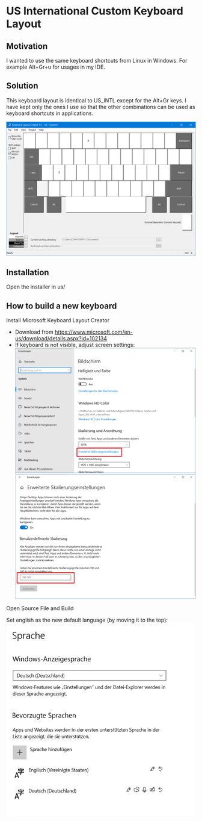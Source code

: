 # US International Custom Keyboard Layout

## Motivation
I wanted to use the same keyboard shortcuts from Linux in Windows. For example Alt+Gr+u for usages in my IDE.

## Solution
This keyboard layout is identical to US_INTL except for the Alt+Gr keys. I have kept only the ones I use so that the other combinations can be used as keyboard shortcuts in applications.

![us_custom](us_custom.png)

## Installation

Open the installer in us/


## How to build a new keyboard 

Install Microsoft Keyboard Layout Creator

- Download from https://www.microsoft.com/en-us/download/details.aspx?id=102134
- If keyboard is not visible, adjust screen settings:
![Display settings](display_settings.png)
![Scaling settings](advanced_scaling_settings.png)

Open Source File and Build

Set english as the new default language (by moving it to the top):
![Language settings](default_language.png)
